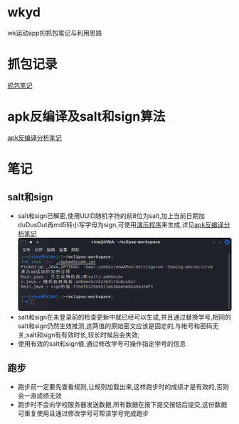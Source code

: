 # wkyd
wk运动app的抓包笔记与利用思路


# 抓包记录
[抓包笔记](./抓包记录)

# apk反编译及salt和sign算法
[apk反编译分析笔记](./apk反编译分析笔记.md)

# 笔记

## salt和sign  
- salt和sign已解密,使用UUID随机字符的前8位为salt,加上当前日期加duDusDut再md5转小写字母为sign,可使用[演示程序](./apkmd5code/apkmd5code.jar)来生成,详见[apk反编译分析笔记](./apk反编译分析笔记.md)
![image](./image/apkmd5codejar.png)
- salt和sign在未登录前的检查更新中就已经可以生成,并且通过替换学号,相同的salt和sign仍然生效推测,这两值的原始密文应该是固定的,与帐号和密码无关;salt和sign有有效时长,较长时候后会失效; 
- 使用有效的salt和sign值,通过修改学号可操作指定学号的信息

## 跑步
- 跑步前一定要先查看规则,让规则加载出来,这样跑步时的成绩才是有效的,否则会一直成绩无效  
- 跑步时不会向学校服务器发送数据,所有数据在按下提交按钮后提交,这份数据可重复使用且通过修改学号可帮该学号完成跑步  
